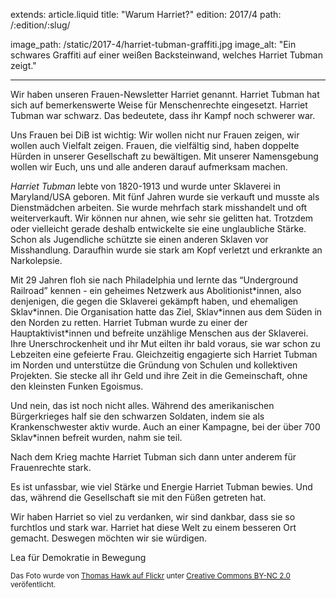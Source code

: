 extends: article.liquid
title: "Warum Harriet?"
edition: 2017/4
path: /:edition/:slug/

image_path: /static/2017-4/harriet-tubman-graffiti.jpg
image_alt: "Ein schwares Graffiti auf einer weißen Backsteinwand, welches Harriet Tubman zeigt."

---

Wir haben unseren Frauen-Newsletter Harriet genannt. Harriet Tubman hat sich auf bemerkenswerte Weise für Menschenrechte eingesetzt.  Harriet Tubman war schwarz. Das bedeutete, dass ihr Kampf noch schwerer war.

Uns Frauen bei DiB ist wichtig: Wir wollen nicht nur Frauen zeigen, wir wollen auch Vielfalt zeigen. Frauen, die vielfältig sind, haben doppelte Hürden in unserer Gesellschaft zu bewältigen. Mit unserer Namensgebung wollen wir Euch, uns und alle anderen darauf aufmerksam machen. 

*Harriet Tubman* lebte von 1820-1913 und wurde unter Sklaverei in Maryland/USA geboren. Mit fünf Jahren wurde sie verkauft und musste als Dienstmädchen arbeiten. Sie wurde mehrfach stark misshandelt und oft weiterverkauft. Wir können nur ahnen, wie sehr sie gelitten hat. Trotzdem oder vielleicht gerade deshalb entwickelte sie eine unglaubliche Stärke. Schon als Jugendliche schützte sie einen anderen Sklaven vor Misshandlung. Daraufhin wurde sie stark am Kopf verletzt und erkrankte an Narkolepsie.

Mit 29 Jahren floh sie nach Philadelphia und lernte das “Underground Railroad” kennen - ein geheimes Netzwerk aus Abolitionist\*innen, also denjenigen, die gegen die Sklaverei gekämpft haben, und ehemaligen Sklav\*innen. Die Organisation hatte das Ziel, Sklav\*innen aus dem Süden in den Norden zu retten. Harriet Tubman wurde zu einer der Hauptaktivist\*innen und befreite unzählige Menschen aus der Sklaverei. Ihre Unerschrockenheit und ihr Mut eilten ihr bald voraus, sie war schon zu Lebzeiten eine gefeierte Frau.
Gleichzeitig engagierte sich Harriet Tubman im Norden und unterstütze die Gründung von Schulen und kollektiven Projekten. Sie stecke all ihr Geld und ihre Zeit in die Gemeinschaft, ohne den kleinsten Funken Egoismus.

Und nein, das ist noch nicht alles. Während des amerikanischen Bürgerkrieges half sie den schwarzen Soldaten, indem sie als Krankenschwester aktiv wurde. Auch an einer Kampagne, bei der über 700 Sklav\*innen befreit wurden, nahm sie teil.

Nach dem Krieg  machte Harriet Tubman sich dann unter anderem für Frauenrechte stark.

Es ist unfassbar, wie viel Stärke und Energie Harriet Tubman bewies. Und das, während die Gesellschaft sie mit den Füßen getreten hat.

Wir haben Harriet so viel zu verdanken, wir sind dankbar, dass sie so furchtlos und stark war. Harriet hat diese Welt zu einem besseren Ort gemacht. Deswegen möchten wir sie würdigen. 

Lea
für Demokratie in Bewegung


<small>Das Foto wurde von <a href="https://www.flickr.com/photos/thomashawk/7640248056" target="_blank">Thomas Hawk auf Flickr</a> unter <a href="https://creativecommons.org/licenses/by-nc/2.0/" target="_blank">Creative Commons BY-NC 2.0</a> veröfentlicht.</small>